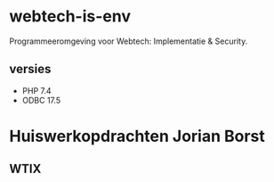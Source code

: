 # webtech-is-env

Programmeeromgeving voor Webtech: Implementatie &amp; Security.

## versies

- PHP 7.4
- ODBC 17.5

# Huiswerkopdrachten Jorian Borst
## WTIX